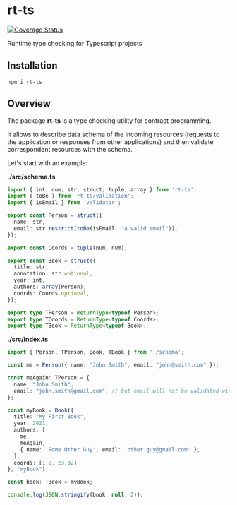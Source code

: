 # rt-ts
[![Coverage Status](https://coveralls.io/repos/github/DScheglov/rt-ts/badge.svg?branch=master)](https://coveralls.io/github/DScheglov/rt-ts?branch=master)

Runtime type checking for Typescript projects

## Installation

```shell
npm i rt-ts
```

## Overview

The package **rt-ts** is a type checking utility for contract programming.

It allows to describe data schema of the incoming resources (requests to the application or responses from other applications) and then validate correspondent resources with the schema.

Let's start with an example:

**./src/schema.ts**

```typescript
import { int, num, str, struct, tuple, array } from 'rt-ts';
import { toBe } from 'rt-ts/validation';
import { isEmail } from 'validator';

export const Person = struct({
  name: str,
  email: str.restrict(toBe(isEmail, "a valid email")),
});

export const Coords = tuple(num, num);

export const Book = struct({
  title: str,
  annotation: str.optional,
  year: int,
  authors: array(Person),
  coords: Coords.optional,
});

export type TPerson = ReturnType<typeof Person>;
export type TCoords = ReturnType<typeof Coords>;
export type TBook = ReturnType<typeof Book>;
```

**./src/index.ts**

```typescript
import { Person, TPerson, Book, TBook } from './schema';

const me = Person({ name: "John Smith", email: "john@smith.com" });

const meAgain: TPerson = {
  name: "John Smith",
  email: "john.smith@gmail.com", // but email will not be validated with validator.isEmail
};

const myBook = Book({
  title: "My First Book",
  year: 2021,
  authors: [
    me,
    meAgain,
    { name: 'Some Other Guy', email: 'other.guy@gmail.com' },
  ],
  coords: [1.2, 23.32]
}, "myBook");

const book: TBook = myBook;

console.log(JSON.stringify(book, null, 2));
```
